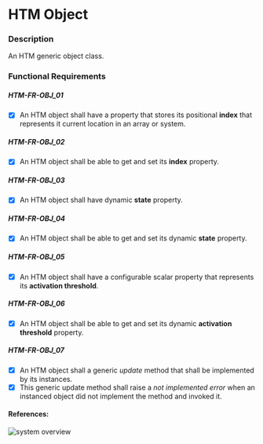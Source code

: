 
# HTM Object

### Description
An HTM generic object class.

### Functional Requirements

##### HTM-FR-OBJ_01
- [x] An HTM object shall have a property that stores its positional **index** that represents it current location in an array or system.

##### HTM-FR-OBJ_02
- [x] An HTM object shall be able to get and set its **index** property.

##### HTM-FR-OBJ_03
- [x] An HTM object shall have dynamic **state** property.

##### HTM-FR-OBJ_04
- [x] An HTM object shall be able to get and set its dynamic **state** property.

##### HTM-FR-OBJ_05
- [x] An HTM object shall have a configurable scalar property that represents its **activation threshold**.

##### HTM-FR-OBJ_06
- [x] An HTM object shall be able to get and set its dynamic **activation threshold** property.

##### HTM-FR-OBJ_07
- [x] An HTM object shall a generic *update* method that shall be implemented by its instances.
- [x] This generic update method shall raise a *not implemented error* when an instanced object did not implement the method and invoked it.

#### References:
![system overview](http://www.plantuml.com/plantuml/proxy?cache=no&src=https://raw.github.com/mrkrynmdsco/htm-python/master/_documents/dummy.puml)